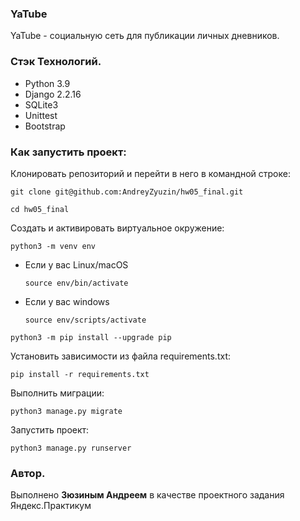 ### YaTube
YaTube - социальную сеть для публикации личных дневников.

### Стэк Технологий.
- Python 3.9
- Django 2.2.16
- SQLite3
- Unittest
- Bootstrap


### Как запустить проект:

Клонировать репозиторий и перейти в него в командной строке:

```
git clone git@github.com:AndreyZyuzin/hw05_final.git
```

```
cd hw05_final
```

Cоздать и активировать виртуальное окружение:

```
python3 -m venv env
```

* Если у вас Linux/macOS

    ```
    source env/bin/activate
    ```

* Если у вас windows

    ```
    source env/scripts/activate
    ```

```
python3 -m pip install --upgrade pip
```

Установить зависимости из файла requirements.txt:

```
pip install -r requirements.txt
```

Выполнить миграции:

```
python3 manage.py migrate
```

Запустить проект:

```
python3 manage.py runserver
```

### Автор.
Выполнено **Зюзиным Андреем** в качестве проектного задания Яндекс.Практикум
